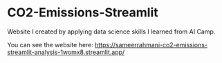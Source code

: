 # CO2-Emissions-Streamlit

Website I created by applying data science skills I learned from AI Camp.

You can see the website here: https://sameerrahmani-co2-emissions-streamlit-analysis-1womx8.streamlit.app/
